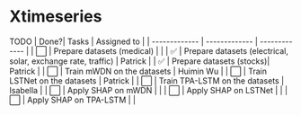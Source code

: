 # Xtimeseries
TODO
| Done?| Tasks  | Assigned to |
| ------------- | ------------- | ------------- |
| ⬜️ | Prepare datasets (medical)  |           |
| ✅ | Prepare datasets (electrical, solar, exchange rate, traffic)   |  Patrick  |
| ✅ | Prepare datasets (stocks)|      Patrick        |
| ⬜️ | Train mWDN on the datasets  |   Huimin Wu  |
| ⬜️ | Train LSTNet on the datasets   |   Patrick           |
| ⬜️ | Train TPA-LSTM on the datasets |      Isabella        |
| ⬜️ | Apply SHAP on mWDN |              |
| ⬜️ | Apply SHAP on LSTNet |              |
| ⬜️ | Apply SHAP on TPA-LSTM  |              |
